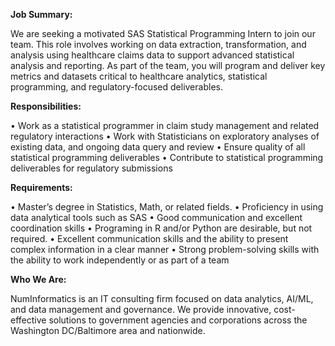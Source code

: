 **Job Summary:**

We are seeking a motivated SAS Statistical Programming Intern to join our team. This role involves working on data extraction, transformation, and analysis using healthcare claims data to support advanced statistical analysis and reporting. As part of the team, you will program and deliver key metrics and datasets critical to healthcare analytics, statistical programming, and regulatory-focused deliverables.

**Responsibilities:**

• Work as a statistical programmer in claim study management and related regulatory interactions
• Work with Statisticians on exploratory analyses of existing data, and ongoing data query and review
• Ensure quality of all statistical programming deliverables
• Contribute to statistical programming deliverables for regulatory submissions 

**Requirements:**

• Master’s degree in Statistics, Math, or related fields.
• Proficiency in using data analytical tools such as SAS
• Good communication and excellent coordination skills
• Programing in R and/or Python are desirable, but not required. 
• Excellent communication skills and the ability to present complex information in a clear manner
• Strong problem-solving skills with the ability to work independently or as part of a team

**Who We Are:**

NumInformatics is an IT consulting firm focused on data analytics, AI/ML, and data management and governance. We provide innovative, cost-effective solutions to government agencies and corporations across the Washington DC/Baltimore area and nationwide.
